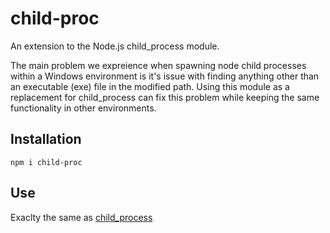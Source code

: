 child-proc
==========

An extension to the Node.js child\_process module.

The main problem we expreience when spawning node child processes within a Windows environment is it's issue with finding anything other than an executable (exe) file in the modified path. Using this module as a replacement for child\_process can fix this problem while keeping the same functionality in other environments.

Installation
------------

`npm i child-proc`

Use
---

Exaclty the same as [child\_process](http://nodejs.org/api/child_process.html)

